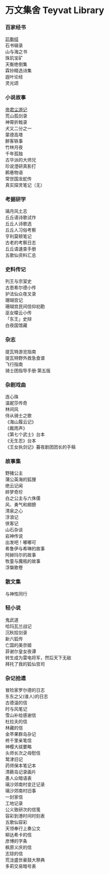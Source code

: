 # 万文集舍 Teyvat Library

### 百家经书
[玑衡经](humanity/book/verses-of-equilibrium.md)<br>
石书辑录<br>
山与海之书<br>
珠玑宝矿<br>
天衡绝倒集<br>
霖铃精选诗集<br>
遐叶论经<br>
灵光颂<br>

### 小说故事
[帝君尘游记](humanity/book/rex-incognito.md)<br>
荒山孤剑录<br>
神霄折戟录<br>
犬又二分之一<br>
蒙德高塔<br>
醉客轶事<br>
竹林月夜<br>
千年孤独<br>
古华派的大师兄<br>
珍说澄研真影打<br>
鹮巷物语<br>
常世国龙蛇传<br>
真实探灵笔记（无）<br>

### 考据研学
璃月风土志<br>
丘丘语诗歌试作<br>
丘丘人诗歌选<br>
丘丘人习俗考察<br>
亨利莫顿笔记<br>
古老的考察日志<br>
丘丘语速查手册<br>
五歌仙资料汇总<br>



### 史料传记
列王与宗室史<br>
古恩希尔德小传<br>
护法仙众夜叉录<br>
珊瑚宫记<br>
珊瑚宫民间信仰初勘<br>
巫女曚云小传<br>
「东王」史辩<br>
白夜国馆藏<br>

### 杂志
提瓦特游览指南<br>
提瓦特野外救急食谱<br>
飞行指南<br>
骑士团指导手册·第五版

### 杂剧戏曲
连心珠<br>
温妮莎传奇<br>
林间风<br>
侍从骑士之歌<br>
《海山履云记》<br>
《裁雨声》<br>
《第七个武士》台本<br>
《无生忍》台本	<br>
《王女执剑记》暮夜剧团团长的手稿<br>
### 故事集
野猪公主<br>
蒲公英海的狐狸<br>
绝云记闻<br>
碎梦奇珍<br>
白之公主与六侏儒<br>
风、勇气和翅膀<br>
清泉之心<br>
浮浪记<br>
侠客记<br>
山石杂谈<br>
岩神传说<br>
出发吧！嘟嘟可<br>
希鲁伊与希琳的故事<br>
阿赫玛尔的故事<br>
牧童与魔瓶的故事<br>
浮槃歌卷<br>
### 散文集
与神性同行<br>
### 轻小说
鬼武道<br>
哈玛瓦兰战记<br>
沉秋拾剑录<br>
新六狐传<br>
亡国的美奈姬<br>
菲谢尔皇女夜谭<br>
转生成为雷电将军，然后天下无敌<br>
拜托了我的狐仙宫司<br>

### 杂记拾遗
冒险家罗尔德的日志<br>
东东之父(谁人)的日志<br>
古德温的信<br>
时与风笔记<br>
雪山补给感谢信<br>
杜拉夫的信<br>
林藏的信<br>
金苹果群岛杂记<br>
柊千里亲笔信<br>
神樱大祓要略<br>
头师长次之母慰信<br>
鹫津旧记<br>
药师保本笔记本<br>
清籁岛记录画片<br>
愚人众暗语表<br>
璃沙郊南村变迁记录<br>
璃沙郊南村旧事<br>
一封家信<br>
工地记录<br>
公义致研次的信笺<br>
容彩到港时间时刻表<br>
五歌仙容彩<br>
天领奉行上奏公文<br>
柳达希卡的信<br>
彦博的字条<br>
枫原义庆的信<br>
志琼的信<br>
荒泷盛世豪鼓大祭典<br>
多莉交易暗号表<br>
